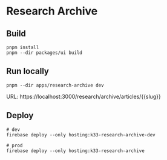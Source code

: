 # Research Archive

## Build

```shell
pnpm install
pnpm --dir packages/ui build
```

## Run locally

```shell
pnpm --dir apps/research-archive dev
```

URL: https://localhost:3000/research/archive/articles/{{slug}}

## Deploy

```shell
# dev
firebase deploy --only hosting:k33-research-archive-dev

# prod
firebase deploy --only hosting:k33-research-archive
```
